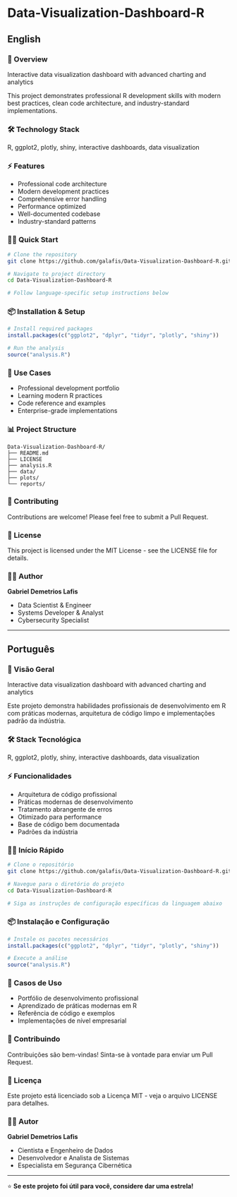 # Data-Visualization-Dashboard-R

## English

### 🚀 Overview
Interactive data visualization dashboard with advanced charting and analytics

This project demonstrates professional R development skills with modern best practices, clean code architecture, and industry-standard implementations.

### 🛠️ Technology Stack
R, ggplot2, plotly, shiny, interactive dashboards, data visualization

### ⚡ Features
- Professional code architecture
- Modern development practices
- Comprehensive error handling
- Performance optimized
- Well-documented codebase
- Industry-standard patterns

### 🏃‍♂️ Quick Start

```bash
# Clone the repository
git clone https://github.com/galafis/Data-Visualization-Dashboard-R.git

# Navigate to project directory
cd Data-Visualization-Dashboard-R

# Follow language-specific setup instructions below
```

### 📦 Installation & Setup

```r
# Install required packages
install.packages(c("ggplot2", "dplyr", "tidyr", "plotly", "shiny"))

# Run the analysis
source("analysis.R")
```

### 🎯 Use Cases
- Professional development portfolio
- Learning modern R practices
- Code reference and examples
- Enterprise-grade implementations

### 📊 Project Structure
```
Data-Visualization-Dashboard-R/
├── README.md
├── LICENSE
├── analysis.R
├── data/
├── plots/
└── reports/
```

### 🤝 Contributing
Contributions are welcome! Please feel free to submit a Pull Request.

### 📄 License
This project is licensed under the MIT License - see the LICENSE file for details.

### 👨‍💻 Author
**Gabriel Demetrios Lafis**
- Data Scientist & Engineer
- Systems Developer & Analyst
- Cybersecurity Specialist

---

## Português

### 🚀 Visão Geral
Interactive data visualization dashboard with advanced charting and analytics

Este projeto demonstra habilidades profissionais de desenvolvimento em R com práticas modernas, arquitetura de código limpo e implementações padrão da indústria.

### 🛠️ Stack Tecnológica
R, ggplot2, plotly, shiny, interactive dashboards, data visualization

### ⚡ Funcionalidades
- Arquitetura de código profissional
- Práticas modernas de desenvolvimento
- Tratamento abrangente de erros
- Otimizado para performance
- Base de código bem documentada
- Padrões da indústria

### 🏃‍♂️ Início Rápido

```bash
# Clone o repositório
git clone https://github.com/galafis/Data-Visualization-Dashboard-R.git

# Navegue para o diretório do projeto
cd Data-Visualization-Dashboard-R

# Siga as instruções de configuração específicas da linguagem abaixo
```

### 📦 Instalação e Configuração

```r
# Instale os pacotes necessários
install.packages(c("ggplot2", "dplyr", "tidyr", "plotly", "shiny"))

# Execute a análise
source("analysis.R")
```

### 🎯 Casos de Uso
- Portfólio de desenvolvimento profissional
- Aprendizado de práticas modernas em R
- Referência de código e exemplos
- Implementações de nível empresarial

### 🤝 Contribuindo
Contribuições são bem-vindas! Sinta-se à vontade para enviar um Pull Request.

### 📄 Licença
Este projeto está licenciado sob a Licença MIT - veja o arquivo LICENSE para detalhes.

### 👨‍💻 Autor
**Gabriel Demetrios Lafis**
- Cientista e Engenheiro de Dados
- Desenvolvedor e Analista de Sistemas
- Especialista em Segurança Cibernética

---

⭐ **Se este projeto foi útil para você, considere dar uma estrela!**
